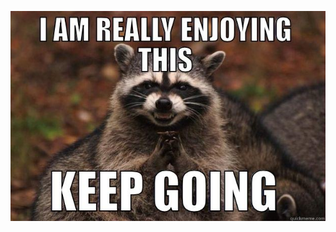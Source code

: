 ![alt text](https://github.com/RU09342/lab-2-blinking-leds-TruFord/blob/master/New%20folder/Squirtle/white%20rabbit/New%20folder/New%20folder/New%20folder/New%20folder/New%20folder/New%20folder/c24075ae20ab8fa0c1c00620eff97c1eeb6d3b5fda253494dc8937a31386e44b.jpg)
